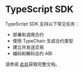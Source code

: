 # TypeScript SDK

TypeScript SDK 支持以下常见任务：

- 部署和调用合约
- 使用 TypeChain 生成合约类型
- 建立并发送交易
- 编码和解码合约 ABI


请参阅 [此处](https://fuelup.cc/typescript-sdk/)获取完整文档。
